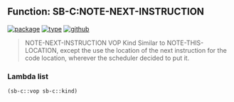 ## Function: SB-C:NOTE-NEXT-INSTRUCTION
[![package](https://img.shields.io/badge/Package-SB--C-5f9ea0.svg?style=social&colorA=999999)](../) [![type](https://img.shields.io/badge/Type-Function-5f9ea0.svg?style=social&colorA=999999)](../#function) [![github](https://img.shields.io/badge/GitHub-View_the_source-5f9ea0.svg?style=social&colorA=999999&logo=github)](https://github.com/sbcl/sbcl/blob/master/src/compiler/late-vmdef.lisp/) 

> NOTE-NEXT-INSTRUCTION VOP Kind
> Similar to NOTE-THIS-LOCATION, except the use the location of the next
> instruction for the code location, wherever the scheduler decided to put
> it.

### Lambda list
```cl
(sb-c::vop sb-c::kind)
```
